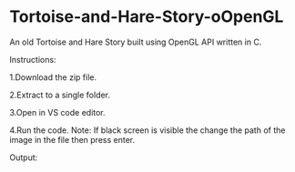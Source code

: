 # Tortoise-and-Hare-Story-oOpenGL
An old Tortoise and Hare Story built using OpenGL API written in C.

Instructions:

1.Download the zip file.

2.Extract to a single folder.

3.Open in VS code editor.

4.Run the code.
Note: If black screen is visible the change the path of the image in the file then press enter.


Output:




